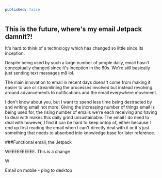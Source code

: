 ```yaml
---
published: false
---
```


## This is the future, where's my email Jetpack damnit?!

It's hard to think of a technology which has changed so little since its inception.

Despite being used by such a large number of people daily, email hasn't conceptually changed since it's inception in the 60s. We're still basically just sending text messages m8 lol. 

The main innovation to email in recent days doens't come from making it easier to use or streamlining the processes involved but instead revolving around advancements to notifications and the email everywhere movement.

I don't know about you, but I want to spend less time being destracted by and writing email not more! Giving the increasing number of things email is being used for, the rising number of emails we're each receiving and having to deal with makes this daily grind unsustainable. The email I do need to deal with however, I find it can be hard to keep ontop of, either because I end up first reading the email when I can't directly deal with it or it's just something that needs to absorbed into knowledge base for later reference.

###Functional email, the Jetpack

WEEEEEEEEEE. This is a change



W

Email on mobile - ping to desktop


